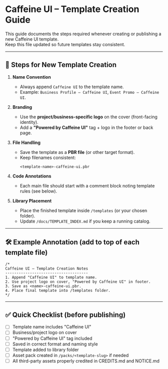# Caffeine UI – Template Creation Guide

This guide documents the steps required whenever creating or publishing a new Caffeine UI template.  
Keep this file updated so future templates stay consistent.

---

## 🚀 Steps for New Template Creation

1. **Name Convention**

   - Always append `Caffeine UI` to the template name.
   - Example: `Business Profile – Caffeine UI`, `Event Promo – Caffeine UI`.

2. **Branding**

   - Use the **project/business-specific logo** on the cover (front-facing identity).
   - Add a **"Powered by Caffeine UI"** tag + logo in the footer or back page.

3. **File Handling**

   - Save the template as a **PBR file** (or other target format).
   - Keep filenames consistent:
     ```
     <template-name>-caffeine-ui.pbr
     ```

4. **Code Annotations**

   - Each main file should start with a comment block noting template rules (see below).

5. **Library Placement**
   - Place the finished template inside `/templates` (or your chosen folder).
   - Update `/docs/TEMPLATE_INDEX.md` if you keep a running catalog.

---

## 🛠 Example Annotation (add to top of each template file)

```tsx
/* 
Caffeine UI – Template Creation Notes
-------------------------------------
1. Append "Caffeine UI" to template name.
2. Use project logo on cover, "Powered by Caffeine UI" in footer.
3. Save as <name>-caffeine-ui.pbr.
4. Place final template into /templates folder.
*/
```

---

## ✅ Quick Checklist (before publishing)

- [ ] Template name includes "Caffeine UI"
- [ ] Business/project logo on cover
- [ ] "Powered by Caffeine UI" tag included
- [ ] Saved in correct format and naming style
- [ ] Template added to library folder
- [ ] Asset pack created in `/packs/<template-slug>` if needed
- [ ] All third-party assets properly credited in CREDITS.md and NOTICE.md
